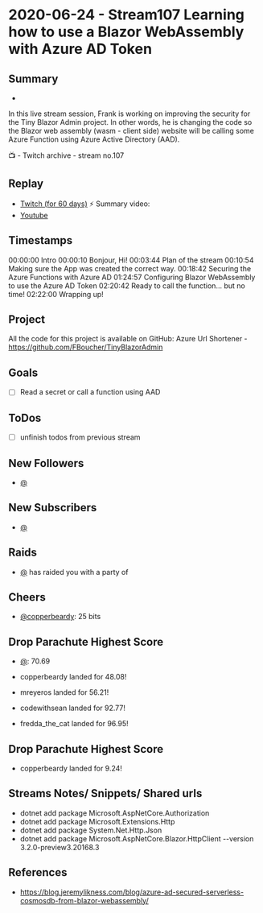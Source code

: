 
# 2020-06-24 - Stream107 Learning how to use a Blazor WebAssembly with Azure AD Token

## Summary
-

In this live stream session, Frank is working on improving the security for the Tiny Blazor Admin project. In other words, he is changing the code so the Blazor web assembly (wasm - client side) website will be calling some Azure Function using Azure Active Directory (AAD).

📺 - Twitch archive - stream no.107

## Replay


- [Twitch (for 60 days)](https://www.twitch.tv/videos/)
⚡ Summary video:
- [Youtube](https://c5m.ca/stream-ep107)


## Timestamps


00:00:00 Intro 
00:00:10 Bonjour, Hi!
00:03:44 Plan of the stream
00:10:54 Making sure the App was created the correct way.
00:18:42 Securing the Azure Functions with Azure AD
01:24:57 Configuring Blazor WebAssembly to use the Azure AD Token
02:20:42 Ready to call the function... but no time!
02:22:00 Wrapping up!


Project
-------

All the code for this project is available on GitHub: Azure Url Shortener - https://github.com/FBoucher/TinyBlazorAdmin



Goals
-----

- [ ] Read a secret or call a function using AAD



ToDos
-----
- [ ] unfinish todos from previous stream


New Followers
-------------

- [@](https://www.twitch.tv/)


New Subscribers
---------------

- [@](https://www.twitch.tv/)


Raids
------

- [@](https://www.twitch.tv/) has raided you with a party of 



Cheers
------

- [@copperbeardy](https://www.twitch.tv/copperbeardy): 25 bits



Drop Parachute Highest Score
----------------------------

- [@](https://www.twitch.tv/):  70.69

- copperbeardy landed for 48.08!
- mreyeros landed for 56.21!
- codewithsean landed for 92.77!
- fredda_the_cat landed for 96.95!



Drop Parachute Highest Score
----------------------------

- copperbeardy landed for 9.24!



Streams Notes/ Snippets/ Shared urls
-----------------------------------

- dotnet add package Microsoft.AspNetCore.Authorization
- dotnet add package Microsoft.Extensions.Http 
- dotnet add package System.Net.Http.Json
- dotnet add package Microsoft.AspNetCore.Blazor.HttpClient --version 3.2.0-preview3.20168.3


References
----------

- https://blog.jeremylikness.com/blog/azure-ad-secured-serverless-cosmosdb-from-blazor-webassembly/